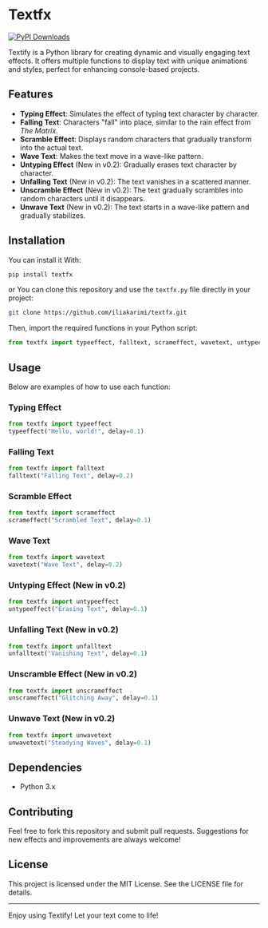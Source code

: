 # Textfx

[![PyPI Downloads](https://static.pepy.tech/badge/textfx)](https://pepy.tech/project/textfx)


Textify is a Python library for creating dynamic and visually engaging text effects. It offers multiple functions to display text with unique animations and styles, perfect for enhancing console-based projects.

## Features

- **Typing Effect**: Simulates the effect of typing text character by character.
- **Falling Text**: Characters "fall" into place, similar to the rain effect from *The Matrix*.
- **Scramble Effect**: Displays random characters that gradually transform into the actual text.
- **Wave Text**: Makes the text move in a wave-like pattern.
- **Untyping Effect** (New in v0.2): Gradually erases text character by character.
- **Unfalling Text** (New in v0.2): The text vanishes in a scattered manner.
- **Unscramble Effect** (New in v0.2): The text gradually scrambles into random characters until it disappears.
- **Unwave Text** (New in v0.2): The text starts in a wave-like pattern and gradually stabilizes.

## Installation
You can install it With:

```bash
pip install textfx
```

or You can clone this repository and use the `textfx.py` file directly in your project:

```bash
git clone https://github.com/iliakarimi/textfx.git
```

Then, import the required functions in your Python script:

```python
from textfx import typeeffect, falltext, scrameffect, wavetext, untypeeffect, unfalltext, unscrameffect, unwavetext
```

## Usage

Below are examples of how to use each function:

### Typing Effect
```python
from textfx import typeeffect
typeeffect("Hello, world!", delay=0.1)
```

### Falling Text
```python
from textfx import falltext
falltext("Falling Text", delay=0.2)
```

### Scramble Effect
```python
from textfx import scrameffect
scrameffect("Scrambled Text", delay=0.1)
```

### Wave Text
```python
from textfx import wavetext
wavetext("Wave Text", delay=0.2)
```

### Untyping Effect (New in v0.2)
```python
from textfx import untypeeffect
untypeeffect("Erasing Text", delay=0.1)
```

### Unfalling Text (New in v0.2)
```python
from textfx import unfalltext
unfalltext("Vanishing Text", delay=0.1)
```

### Unscramble Effect (New in v0.2)
```python
from textfx import unscrameffect
unscrameffect("Glitching Away", delay=0.1)
```

### Unwave Text (New in v0.2)
```python
from textfx import unwavetext
unwavetext("Steadying Waves", delay=0.1)
```

## Dependencies

- Python 3.x

## Contributing

Feel free to fork this repository and submit pull requests. Suggestions for new effects and improvements are always welcome!

## License

This project is licensed under the MIT License. See the LICENSE file for details.

---

Enjoy using Textify! Let your text come to life!

